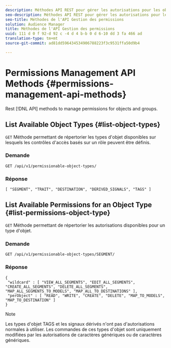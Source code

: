 ```yaml
---
description: Méthodes API REST pour gérer les autorisations pour les objets et les groupes.
seo-description: Méthodes API REST pour gérer les autorisations pour les objets et les groupes.
seo-title: Méthodes de l'API Gestion des permissions
solution: Audience Manager
title: Méthodes de l'API Gestion des permissions
uuid: 111 d 0 f 92-d 92 c -4 d 4 b-b 0 d 6-10 dd 3 fa 466 ad
translation-type: tm+mt
source-git-commit: ad81dd596434534906788223f3c9531ffa50d9b4

---
```



# Permissions Management API Methods {#permissions-management-api-methods}

Rest [!DNL API] methods to manage permissions for objects and groups.

<!-- c_rest_api_perm_man.xml -->

## List Available Object Types {#list-object-types}

`GET` Méthode permettant de répertorier les types d&#39;objet disponibles sur lesquels les contrôles d&#39;accès basés sur un rôle peuvent être définis.

<!-- r_rest_api_perm_list.xml -->

### Demande

`GET /api/v1/permissionable-object-types/`

### Réponse

```
[ "SEGMENT", "TRAIT", "DESTINATION", "DERIVED_SIGNALS", "TAGS" ]
```

## List Available Permissions for an Object Type {#list-permissions-object-type}

`GET` Méthode permettant de répertorier les autorisations disponibles pour un type d&#39;objet.

<!-- r_rest_api_perm_list_perms.xml -->

### Demande

`GET /api/v1/permissionable-object-types/SEGMENT/`

### Réponse

```
{ 
 "wildcard" : [ "VIEW_ALL_SEGMENTS", "EDIT_ALL_SEGMENTS", "CREATE_ALL_SEGMENTS", "DELETE_ALL_SEGMENTS", "MAP_ALL_SEGMENTS_TO_MODELS", "MAP_ALL_TO_DESTINATIONS" ], 
 "perObject" : [ "READ", "WRITE", "CREATE", "DELETE", "MAP_TO_MODELS", "MAP_TO_DESTINATION" ]
}
```

>[!NOTE]
>
>Les types d&#39;objet TAGS et les signaux dérivés n&#39;ont pas d&#39;autorisations normales à utiliser. Les commandes de ces types d&#39;objet sont uniquement modifiées par les autorisations de caractères génériques ou de caractères génériques.